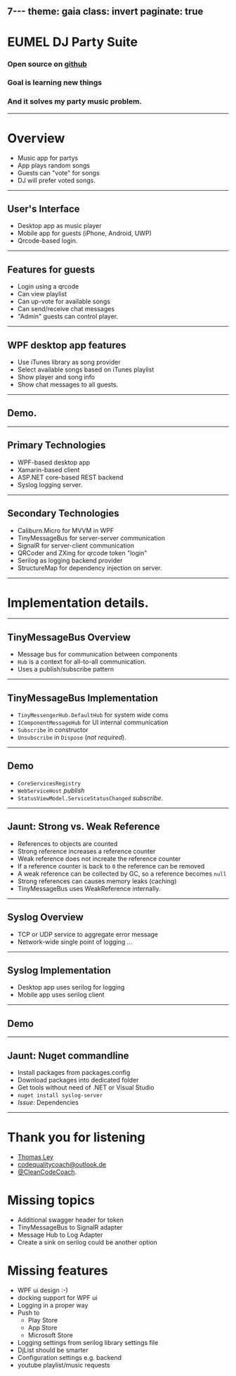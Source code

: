 7---
theme: gaia
class: invert
paginate: true
---
# EUMEL DJ Party Suite

### Open source on [github](https://github.com/EUMEL-Suite)

### Goal is learning new things

### And it solves my party music problem.

---
# Overview

* Music app for partys
* App plays random songs
* Guests can "vote" for songs
* DJ will prefer voted songs.

---
## User's Interface

* Desktop app as music player
* Mobile app for guests (iPhone, Android, UWP)
* Qrcode-based login.

---
## Features for guests

* Login using a qrcode
* Can view playlist
* Can up-vote for available songs
* Can send/receive chat messages
* "Admin" guests can control player.

---
## WPF desktop app features

* Use iTunes library as song provider
* Select available songs based on iTunes playlist
* Show player and song info
* Show chat messages to all guests.

---
## Demo.

---
## Primary Technologies

* WPF-based desktop app
* Xamarin-based client
* ASP.NET core-based REST backend
* Syslog logging server.

---
## Secondary Technologies

* Caliburn.Micro for MVVM in WPF
* TinyMessageBus for server-server communication
* SignalR for server-client communication
* QRCoder and ZXing for qrcode token "login"
* Serilog as logging backend provider
* StructureMap for dependency injection on server.

---
# Implementation details.

---
## TinyMessageBus Overview

* Message bus for communication between components
* `Hub` is a context for all-to-all communication.
* Uses a publish/subscribe pattern

---
## TinyMessageBus Implementation

* `TinyMessengerHub.DefaultHub` for system wide coms
* `IComponentMessageHub` for UI internal communication
* `Subscribe` in constructor
* `Unsubscribe` in `Dispose` (_not required_).

---
## Demo

* `CoreServicesRegistry`
* `WebServiceHost` _publish_
* `StatusViewModel.ServiceStatusChanged` _subscribe_.

---
## Jaunt: Strong vs. Weak Reference

* References to objects are counted
* Strong reference increases a reference counter
* Weak reference does not increate the reference counter
* If a reference counter is back to `0` the reference can be removed
* A weak reference can be collected by GC, so a reference becomes `null`
* Strong references can causes memory leaks (caching)
* TinyMessageBus uses WeakReference internally.

<!-- THOMAS, you are here with your documentation -->
---
## Syslog Overview

* TCP or UDP service to aggregate error message
* Network-wide single point of logging
...


---
## Syslog Implementation

* Desktop app uses serilog for logging
* Mobile app uses serilog client

---
## Demo

----
## Jaunt: Nuget commandline

* Install packages from packages.config
* Download packages into dedicated folder
* Get tools without need of .NET or Visual Studio
* `nuget install syslog-server`
* _Issue_: Dependencies

---
# Thank you for listening

* [Thomas Ley](https://www.linkedin.com/in/thomas-ley/)
* [codequalitycoach@outlook.de](mailto:codequalitycoach@outlook.de)
* [@CleanCodeCoach](https://twitter.com/CleanCodeCoach).


# Missing topics

* Additional swagger header for token
* TinyMessageBus to SignalR adapter
* Message Hub to Log Adapter
* Create a sink on serilog could be another option



# Missing features

* WPF ui design :-)
* docking support for WPF ui
* Logging in a proper way
* Push to 
	* Play Store
	* App Store
	* Microsoft Store
* Logging settings from serilog library settings file
* DjList should be smarter
* Configuration settings e.g. backend
* youtube playlist/music requests
